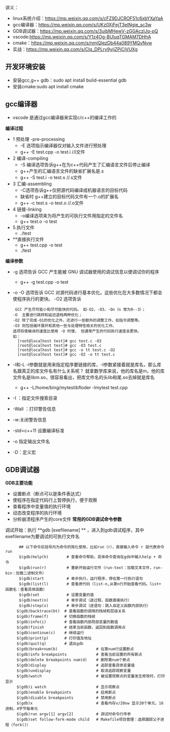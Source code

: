讲义：
  * linux系统介绍：https://mp.weixin.qq.com/s/cFZ9DJCROF51c6xbYXaYaA 
  * gcc编译器：https://mp.weixin.qq.com/s/UKz0XjFejT3eINgie_sc3w
  * GDB调试器：https://mp.weixin.qq.com/s/3uibMHewV-zGGAczlJq-pQ
  * vscode:https://mp.weixin.qq.com/s/Y1z4Og-BUluqTGMAM7DHhA
  * cmake：https://mp.weixin.qq.com/s/nmjQIezDb44a089YMQvNyw
  * 实战：https://mp.weixin.qq.com/s/Clq_DPLry9yijZPiCiVUXg

## 开发环境安装
  * 安装gcc,g++ gdb：sudo apt install bulid-essential gdb
  * 安装cmake:sudo apt install cmake
## gcc编译器
  * vscode 是通过gcc编译器来实现c/c++的编译工作的
  
  **编译过程**
  
  * 1 预处理 -pre-processing
    * -E 选项指示编译器仅对输入文件进行预处理  
    * g++ -E test.cpp -o test.i   //i文件
  * 2 编译-compiling
    * -S 编译选项告诉g++在为c++代码产生了汇编语言文件后停止编译
    * g++产生的汇编语言文件的缺省扩展名是.s
    * g++ -S test.i -o test.s   //.s文件   
  * 3 汇编-assembling
    * -C选项告诉g++仅把源代码编译成机器语言的目标代码
    * 缺省时 g++建立的目标代码文件有一个.o的扩展名  
    * g++ -c test.s -o test.o    //.o文件   
  * 4 链接-linking
    * -o编译选项来为将产生的可执行文件用指定的文件名 
    * g++ test.o -o test   
  * 5.执行文件
    * ./test
  * **直接执行文件
    * g++ test.cpp -o test
    * ./test       

  **编译参数**
   
  * -g 选项告诉 GCC 产生能被 GNU 调试器使用的调试信息以便调试你的程序 
    * g++ -g test.cpp -o test
  * -o -O 选项告诉 GCC 对源代码进行基本优化。这些优化在大多数情况下都会使程序执行的更快。 -O2 选项告诉
  
         GCC 产生尽可能小和尽可能快的代码。 如-O2，-O3，-On（n 常为0--3）；
        -O  主要进行跳转和延迟退栈两种优化；
        -O2 除了完成-O1的优化之外，还进行一些额外的调整工作，如指令调整等。
        -O3 则包括循环展开和其他一些与处理特性相关的优化工作。
        选项将使编译的速度比使用 -O 时慢， 但通常产生的代码执行速度会更快。
        如：
          [root@localhost test]# gcc test.c -O3
          [root@localhost test]# gcc -O3 test.c
          [root@localhost test]# gcc -o tt test.c -O2
          [root@localhost test]# gcc -O2 -o tt test.c
  * -l和-L  -l参数就是用来指定程序要链接的库，-l参数紧接着就是库名，那么库名跟真正的库文件名有什么关系呢？ 就拿数学库来说，他的库名是m，他的库文件名是libm.so，很容易看出，把库文件名的头lib和尾.so去掉就是库名
    * g++ -L/home/bing/mytestibfloder -lmytest test.cpp 
  * -I ：指定文件搜索目录
  * -Wall ：打印警告信息
  * -w:关闭警告信息
  * -std=c++11 设置编译标准
  * -o 指定输出文件名
  * -D：定义宏 


## GDB调试器
 **GDB主要功能**
   * 设置断点（断点可以是条件表达式）
   * 使程序在指定代码行上暂停执行，便于观察
   * 查看程序中变量值的执行环境
   * 动态改变程序的执行环境
   * 分析崩溃程序产生的core文件
 **常用的GDB调试命令参数**
   
   调试开始：执行 **gdb [exefilename] ** ，进入到gdb调试程序，其中exefilename为要调试的可执行文件名
   
          ## 以下命令后括号内为命令的简化使用，比如run（r），直接输入命令 r 就代表命令run
          $(gdb)help(h)        # 查看命令帮助，具体命令查询在gdb中输入help + 命令 
          $(gdb)run(r)         # 重新开始运行文件（run-text：加载文本文件，run-bin：加载二进制文件）
          $(gdb)start          # 单步执行，运行程序，停在第一行执行语句
          $(gdb)list(l)        # 查看原代码（list-n,从第n行开始查看代码。list+ 函数名：查看具体函数）
          $(gdb)set            # 设置变量的值
          $(gdb)next(n)        # 单步调试（逐过程，函数直接执行）
          $(gdb)step(s)        # 单步调试（逐语句：跳入自定义函数内部执行）
         $(gdb)backtrace(bt)  # 查看函数的调用的栈帧和层级关系
         $(gdb)frame(f)       # 切换函数的栈帧
         $(gdb)info(i)        # 查看函数内部局部变量的数值
         $(gdb)finish         # 结束当前函数，返回到函数调用点
         $(gdb)continue(c)    # 继续运行
         $(gdb)print(p)       # 打印值及地址
         $(gdb)quit(q)        # 退出gdb
         $(gdb)break+num(b)                 # 在第num行设置断点
         $(gdb)info breakpoints             # 查看当前设置的所有断点
         $(gdb)delete breakpoints num(d)    # 删除第num个断点
         $(gdb)display                      # 追踪查看具体变量值
         $(gdb)undisplay                    # 取消追踪观察变量
         $(gdb)watch                        # 被设置观察点的变量发生修改时，打印显示
         $(gdb)i watch                      # 显示观察点
         $(gdb)enable breakpoints           # 启用断点
         $(gdb)disable breakpoints          # 禁用断点
         $(gdb)x                            # 查看内存x/20xw 显示20个单元，16进制，4字节每单元
         $(gdb)run argv[1] argv[2]          # 调试时命令行传参
         $(gdb)set follow-fork-mode child   # Makefile项目管理：选择跟踪父子进程（fork()）
